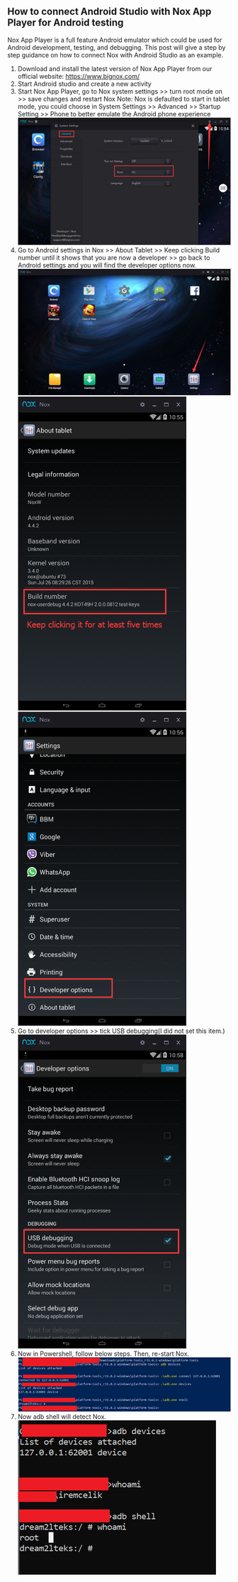 ## How to connect Android Studio with Nox App Player for Android testing
Nox App Player is a full feature Android emulator which could be used for Android development, testing, and debugging. This post will give a step by step guidance on how to connect Nox with Android Studio as an example. 
1. Download and install the latest version of Nox App Player from our official website: https://www.bignox.com/
2. Start Android studio and create a new activity
3. Start Nox App Player, go to Nox system settings >> turn root mode on >> save changes and restart Nox
Note: Nox is defaulted to start in tablet mode, you could choose in System Settings >> Advanced >> Startup Setting >> Phone to better emulate the Android phone experience
![first](images/HowtoconnectNoxAppPlayerforAndroidtesting/1.png)
4. Go to Android settings in Nox >> About Tablet >> Keep clicking Build number until it shows that you are now a developer >> go back to Android settings and you will find the developer options now.
![second](images/HowtoconnectNoxAppPlayerforAndroidtesting/2.png)
![third](images/HowtoconnectNoxAppPlayerforAndroidtesting/3.png)
![fourth](images/HowtoconnectNoxAppPlayerforAndroidtesting/4.png)
5. Go to developer options >> tick USB debugging(I did not set this item.)
![fifth](images/HowtoconnectNoxAppPlayerforAndroidtesting/5.png)
6. Now in Powershell, follow below steps. Then, re-start Nox.
![sixth](images/HowtoconnectNoxAppPlayerforAndroidtesting/6.png)
7. Now adb shell will detect Nox.
![seventh](images/HowtoconnectNoxAppPlayerforAndroidtesting/7.png)
